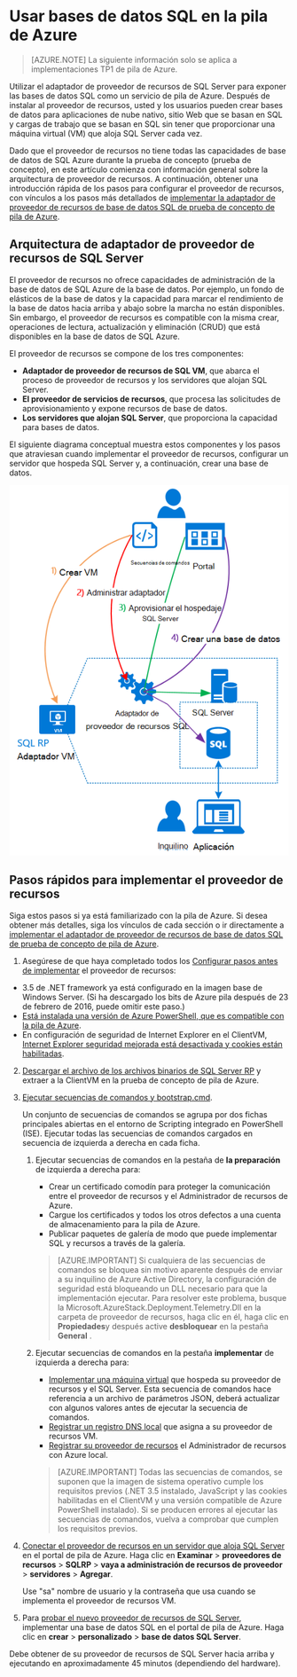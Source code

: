 <properties
    pageTitle="Utilizando bases de datos SQL de la pila de Azure | Microsoft Azure"
    description="Obtenga información sobre cómo puede implementar bases de datos SQL como un servicio en la pila de Azure y los pasos rápidos para implementar el adaptador de proveedor de recursos de SQL Server."
    services="azure-stack"
    documentationCenter=""
    authors="Dumagar"
    manager="byronr"
    editor=""/>

<tags
    ms.service="multiple"
    ms.workload="na"
    ms.tgt_pltfrm="na"
    ms.devlang="na"
    ms.topic="article"
    ms.date="09/26/2016"
    ms.author="dumagar"/>

# <a name="use-sql-databases-on-azure-stack"></a>Usar bases de datos SQL en la pila de Azure

> [AZURE.NOTE] La siguiente información solo se aplica a implementaciones TP1 de pila de Azure.

Utilizar el adaptador de proveedor de recursos de SQL Server para exponer las bases de datos SQL como un servicio de pila de Azure. Después de instalar al proveedor de recursos, usted y los usuarios pueden crear bases de datos para aplicaciones de nube nativo, sitio Web que se basan en SQL y cargas de trabajo que se basan en SQL sin tener que proporcionar una máquina virtual (VM) que aloja SQL Server cada vez.

Dado que el proveedor de recursos no tiene todas las capacidades de base de datos de SQL Azure durante la prueba de concepto (prueba de concepto), en este artículo comienza con información general sobre la arquitectura de proveedor de recursos. A continuación, obtener una introducción rápida de los pasos para configurar el proveedor de recursos, con vínculos a los pasos más detallados de [implementar la adaptador de proveedor de recursos de base de datos SQL de prueba de concepto de pila de Azure](azure-stack-sql-rp-deploy-long.md).

## <a name="sql-server-resource-provider-adapter-architecture"></a>Arquitectura de adaptador de proveedor de recursos de SQL Server
El proveedor de recursos no ofrece capacidades de administración de la base de datos de SQL Azure de la base de datos. Por ejemplo, un fondo de elásticos de la base de datos y la capacidad para marcar el rendimiento de la base de datos hacia arriba y abajo sobre la marcha no están disponibles. Sin embargo, el proveedor de recursos es compatible con la misma crear, operaciones de lectura, actualización y eliminación (CRUD) que está disponibles en la base de datos de SQL Azure.

El proveedor de recursos se compone de los tres componentes:

- **Adaptador de proveedor de recursos de SQL VM**, que abarca el proceso de proveedor de recursos y los servidores que alojan SQL Server.
- **El proveedor de servicios de recursos**, que procesa las solicitudes de aprovisionamiento y expone recursos de base de datos.
- **Los servidores que alojan SQL Server**, que proporciona la capacidad para bases de datos.

El siguiente diagrama conceptual muestra estos componentes y los pasos que atraviesan cuando implementar el proveedor de recursos, configurar un servidor que hospeda SQL Server y, a continuación, crear una base de datos.

![Azure pila recursos proveedor adaptador simple arquitectura de SQL](./media/azure-stack-sql-rp-deploy-short/sqlrparch.png)

## <a name="quick-steps-to-deploy-the-resource-provider"></a>Pasos rápidos para implementar el proveedor de recursos
Siga estos pasos si ya está familiarizado con la pila de Azure. Si desea obtener más detalles, siga los vínculos de cada sección o ir directamente a [implementar el adaptador de proveedor de recursos de base de datos SQL de prueba de concepto de pila de Azure](azure-stack-sql-rp-deploy-long.md).

1.  Asegúrese de que haya completado todos los [Configurar pasos antes de implementar](azure-stack-sql-rp-deploy-long.md#set-up-steps-before-you-deploy) el proveedor de recursos:

  - 3.5 de .NET framework ya está configurado en la imagen base de Windows Server. (Si ha descargado los bits de Azure pila después de 23 de febrero de 2016, puede omitir este paso.)
  - [Está instalada una versión de Azure PowerShell, que es compatible con la pila de Azure](http://aka.ms/azStackPsh).
  - En configuración de seguridad de Internet Explorer en el ClientVM, [Internet Explorer seguridad mejorada está desactivada y cookies están habilitadas](azure-stack-sql-rp-deploy-long.md#Turn-off-IE-enhanced-security-and-enable-cookies).

2. [Descargar el archivo de los archivos binarios de SQL Server RP](http://aka.ms/massqlrprfrsh) y extraer a la ClientVM en la prueba de concepto de pila de Azure.

3. [Ejecutar secuencias de comandos y bootstrap.cmd](azure-stack-sql-rp-deploy-long.md#Bootstrap-the-resource-provider-deployment-PowerShell-and-Prepare-for-deployment).

    Un conjunto de secuencias de comandos se agrupa por dos fichas principales abiertas en el entorno de Scripting integrado en PowerShell (ISE). Ejecutar todas las secuencias de comandos cargados en secuencia de izquierda a derecha en cada ficha.

    1. Ejecutar secuencias de comandos en la pestaña de **la preparación** de izquierda a derecha para:

        - Crear un certificado comodín para proteger la comunicación entre el proveedor de recursos y el Administrador de recursos de Azure.
        - Cargue los certificados y todos los otros defectos a una cuenta de almacenamiento para la pila de Azure.
        - Publicar paquetes de galería de modo que puede implementar SQL y recursos a través de la galería.

        > [AZURE.IMPORTANT] Si cualquiera de las secuencias de comandos se bloquea sin motivo aparente después de enviar a su inquilino de Azure Active Directory, la configuración de seguridad está bloqueando un DLL necesario para que la implementación ejecutar. Para resolver este problema, busque la Microsoft.AzureStack.Deployment.Telemetry.Dll en la carpeta de proveedor de recursos, haga clic en él, haga clic en **Propiedades**y después active **desbloquear** en la pestaña **General** .

    1. Ejecutar secuencias de comandos en la pestaña **implementar** de izquierda a derecha para:

        - [Implementar una máquina virtual](azure-stack-sql-rp-deploy-long.md#Deploy-the-SQL-Server-Resource-Provider-VM) que hospeda su proveedor de recursos y el SQL Server. Esta secuencia de comandos hace referencia a un archivo de parámetros JSON, deberá actualizar con algunos valores antes de ejecutar la secuencia de comandos.
        - [Registrar un registro DNS local](azure-stack-sql-rp-deploy-long.md#Update-the-local-DNS) que asigna a su proveedor de recursos VM.
        - [Registrar su proveedor de recursos](azure-stack-sql-rp-deploy-long.md#Register-the-SQL-RP-Resource-Provider) el Administrador de recursos con Azure local.

        > [AZURE.IMPORTANT] Todas las secuencias de comandos, se suponen que la imagen de sistema operativo cumple los requisitos previos (.NET 3.5 instalado, JavaScript y las cookies habilitadas en el ClientVM y una versión compatible de Azure PowerShell instalado). Si se producen errores al ejecutar las secuencias de comandos, vuelva a comprobar que cumplen los requisitos previos.

6. [Conectar el proveedor de recursos en un servidor que aloja SQL Server](#Provide-capacity-to-your-SQL-Resource-Provider-by-connecting-it-to-a-hosting-SQL-server) en el portal de pila de Azure. Haga clic en **Examinar** &gt; **proveedores de recursos** &gt; **SQLRP** &gt; **vaya a administración de recursos de proveedor** &gt; **servidores** &gt; **Agregar**.

    Use "sa" nombre de usuario y la contraseña que usa cuando se implementa el proveedor de recursos VM.

7. Para [probar el nuevo proveedor de recursos de SQL Server](/azure-stack-sql-rp-deploy-long.md#create-your-first-sql-database-to-test-your-deployment), implementar una base de datos SQL en el portal de pila de Azure. Haga clic en **crear** &gt; **personalizado** &gt; **base de datos SQL Server**.

Debe obtener de su proveedor de recursos de SQL Server hacia arriba y ejecutando en aproximadamente 45 minutos (dependiendo del hardware).

